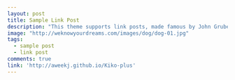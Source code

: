 ```yaml
---
layout: post
title: Sample Link Post
description: "This theme supports link posts, made famous by John Gruber. To use, just add `link: http://url-you-want-linked` to the post's YAML front matter and you're done."
image: "http://weknowyourdreams.com/images/dog/dog-01.jpg"
tags:
  - sample post
  - link post
comments: true
link: 'http://aweekj.github.io/Kiko-plus'
---
```

